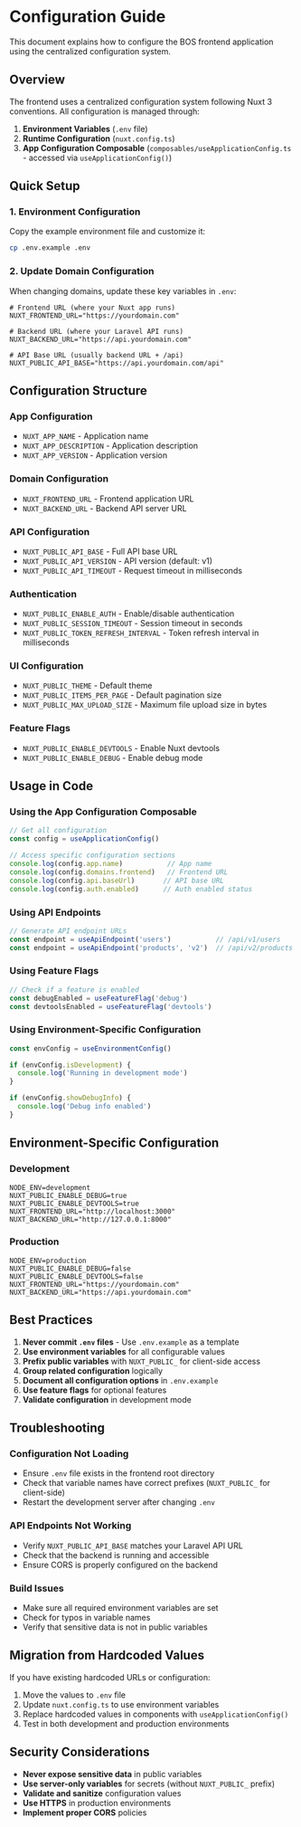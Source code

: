 # Configuration Guide

This document explains how to configure the BOS frontend application using the centralized configuration system.

## Overview

The frontend uses a centralized configuration system following Nuxt 3 conventions. All configuration is managed through:

1. **Environment Variables** (`.env` file)
2. **Runtime Configuration** (`nuxt.config.ts`)
3. **App Configuration Composable** (`composables/useApplicationConfig.ts` - accessed via `useApplicationConfig()`)

## Quick Setup

### 1. Environment Configuration

Copy the example environment file and customize it:

```bash
cp .env.example .env
```

### 2. Update Domain Configuration

When changing domains, update these key variables in `.env`:

```env
# Frontend URL (where your Nuxt app runs)
NUXT_FRONTEND_URL="https://yourdomain.com"

# Backend URL (where your Laravel API runs)  
NUXT_BACKEND_URL="https://api.yourdomain.com"

# API Base URL (usually backend URL + /api)
NUXT_PUBLIC_API_BASE="https://api.yourdomain.com/api"
```

## Configuration Structure

### App Configuration
- `NUXT_APP_NAME` - Application name
- `NUXT_APP_DESCRIPTION` - Application description
- `NUXT_APP_VERSION` - Application version

### Domain Configuration
- `NUXT_FRONTEND_URL` - Frontend application URL
- `NUXT_BACKEND_URL` - Backend API server URL

### API Configuration
- `NUXT_PUBLIC_API_BASE` - Full API base URL
- `NUXT_PUBLIC_API_VERSION` - API version (default: v1)
- `NUXT_PUBLIC_API_TIMEOUT` - Request timeout in milliseconds

### Authentication
- `NUXT_PUBLIC_ENABLE_AUTH` - Enable/disable authentication
- `NUXT_PUBLIC_SESSION_TIMEOUT` - Session timeout in seconds
- `NUXT_PUBLIC_TOKEN_REFRESH_INTERVAL` - Token refresh interval in milliseconds

### UI Configuration
- `NUXT_PUBLIC_THEME` - Default theme
- `NUXT_PUBLIC_ITEMS_PER_PAGE` - Default pagination size
- `NUXT_PUBLIC_MAX_UPLOAD_SIZE` - Maximum file upload size in bytes

### Feature Flags
- `NUXT_PUBLIC_ENABLE_DEVTOOLS` - Enable Nuxt devtools
- `NUXT_PUBLIC_ENABLE_DEBUG` - Enable debug mode

## Usage in Code

### Using the App Configuration Composable

```typescript
// Get all configuration
const config = useApplicationConfig()

// Access specific configuration sections
console.log(config.app.name)           // App name
console.log(config.domains.frontend)   // Frontend URL
console.log(config.api.baseUrl)       // API base URL
console.log(config.auth.enabled)      // Auth enabled status
```

### Using API Endpoints

```typescript
// Generate API endpoint URLs
const endpoint = useApiEndpoint('users')           // /api/v1/users
const endpoint = useApiEndpoint('products', 'v2')  // /api/v2/products
```

### Using Feature Flags

```typescript
// Check if a feature is enabled
const debugEnabled = useFeatureFlag('debug')
const devtoolsEnabled = useFeatureFlag('devtools')
```

### Using Environment-Specific Configuration

```typescript
const envConfig = useEnvironmentConfig()

if (envConfig.isDevelopment) {
  console.log('Running in development mode')
}

if (envConfig.showDebugInfo) {
  console.log('Debug info enabled')
}
```

## Environment-Specific Configuration

### Development
```env
NODE_ENV=development
NUXT_PUBLIC_ENABLE_DEBUG=true
NUXT_PUBLIC_ENABLE_DEVTOOLS=true
NUXT_FRONTEND_URL="http://localhost:3000"
NUXT_BACKEND_URL="http://127.0.0.1:8000"
```

### Production
```env
NODE_ENV=production
NUXT_PUBLIC_ENABLE_DEBUG=false
NUXT_PUBLIC_ENABLE_DEVTOOLS=false
NUXT_FRONTEND_URL="https://yourdomain.com"
NUXT_BACKEND_URL="https://api.yourdomain.com"
```

## Best Practices

1. **Never commit `.env` files** - Use `.env.example` as a template
2. **Use environment variables** for all configurable values
3. **Prefix public variables** with `NUXT_PUBLIC_` for client-side access
4. **Group related configuration** logically
5. **Document all configuration options** in `.env.example`
6. **Use feature flags** for optional features
7. **Validate configuration** in development mode

## Troubleshooting

### Configuration Not Loading
- Ensure `.env` file exists in the frontend root directory
- Check that variable names have correct prefixes (`NUXT_PUBLIC_` for client-side)
- Restart the development server after changing `.env`

### API Endpoints Not Working
- Verify `NUXT_PUBLIC_API_BASE` matches your Laravel API URL
- Check that the backend is running and accessible
- Ensure CORS is properly configured on the backend

### Build Issues
- Make sure all required environment variables are set
- Check for typos in variable names
- Verify that sensitive data is not in public variables

## Migration from Hardcoded Values

If you have existing hardcoded URLs or configuration:

1. Move the values to `.env` file
2. Update `nuxt.config.ts` to use environment variables
3. Replace hardcoded values in components with `useApplicationConfig()`
4. Test in both development and production environments

## Security Considerations

- **Never expose sensitive data** in public variables
- **Use server-only variables** for secrets (without `NUXT_PUBLIC_` prefix)
- **Validate and sanitize** configuration values
- **Use HTTPS** in production environments
- **Implement proper CORS** policies
